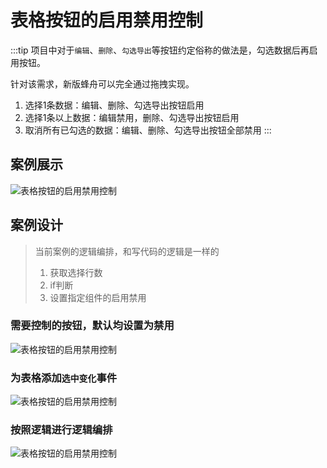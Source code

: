 <!--
 * @Description: 
 * @Author: (于智勇)zhiyong.yu@ytever.com
 * @Date: 2024-12-26 20:22:03
 * @LastEditors: (于智勇)zhiyong.yu@ytever.com
 * @LastEditTime: 2025-01-06 16:41:08
-->
# 表格按钮的启用禁用控制

:::tip
项目中对于`编辑`、`删除`、`勾选导出`等按钮约定俗称的做法是，勾选数据后再启用按钮。

针对该需求，新版蜂舟可以完全通过拖拽实现。

1. 选择1条数据：编辑、删除、勾选导出按钮启用
2. 选择1条以上数据：编辑禁用，删除、勾选导出按钮启用
3. 取消所有已勾选的数据：编辑、删除、勾选导出按钮全部禁用
:::

## 案例展示
![表格按钮的启用禁用控制](/drawing-bed/20250106/表格按钮的启用禁用控制.gif)


## 案例设计

> 当前案例的逻辑编排，和写代码的逻辑是一样的
>
> 1. 获取选择行数
> 2. if判断
> 3. 设置指定组件的启用禁用
>
> 
### **需要控制的按钮，默认均设置为禁用**
![表格按钮的启用禁用控制](/drawing-bed/20250106/启用禁用控制0.png)

### **为表格添加`选中变化`事件**
![表格按钮的启用禁用控制](/drawing-bed/20250106/启用禁用控制1.png)

### **按照逻辑进行逻辑编排**
![表格按钮的启用禁用控制](/drawing-bed/20250106/启用禁用控制2.png)
